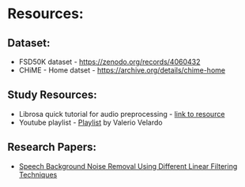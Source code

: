 # Resources:
## Dataset:
* FSD50K dataset - https://zenodo.org/records/4060432
* CHiME - Home datset - https://archive.org/details/chime-home
## Study Resources:
* Librosa quick tutorial for audio preprocessing - [link to resource](https://medium.com/@rijuldahiya/a-comprehensive-guide-to-audio-processing-with-librosa-in-python-a49276387a4b)
* Youtube playlist - [Playlist](https://www.youtube.com/playlist?list=PL-wATfeyAMNqIee7cH3q1bh4QJFAaeNv0) by Valerio Velardo
## Research Papers: 
* [Speech Background Noise Removal Using Different Linear Filtering Techniques](https://www.researchgate.net/publication/325622133_Speech_Background_Noise_Removal_Using_Different_Linear_Filtering_Techniques)

